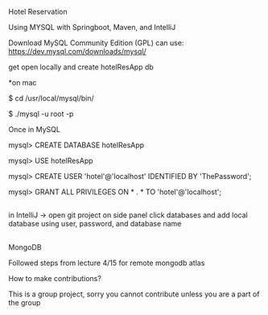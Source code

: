 Hotel Reservation

Using MYSQL with Springboot, Maven, and IntelliJ

Download MySQL Community Edition (GPL) can use: https://dev.mysql.com/downloads/mysql/

get open locally and create hotelResApp db 

*on mac

$ cd /usr/local/mysql/bin/

$ ./mysql -u root -p

Once in MySQL

mysql> CREATE DATABASE hotelResApp 

mysql> USE hotelResApp 

mysql> CREATE USER 'hotel'@'localhost' IDENTIFIED BY 'ThePassword'; 

mysql> GRANT ALL PRIVILEGES ON * . * TO 'hotel'@'localhost';

##
in IntelliJ -> open git project on side panel click databases and add local database using user, password, and database name

##
MongoDB

Followed steps from lecture 4/15 for remote mongodb atlas


How to make contributions?

This is a group project, sorry you cannot contribute unless you are a part of the group
